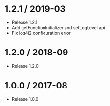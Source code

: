 1.2.1 / 2019-03
==================

  * Release 1.2.1
  * Add getFunctionInitializer and setLogLevel api
  * Fix log4j2 configuration error 

1.2.0 / 2018-09
==================

  * Release 1.2.0 

1.0.0 / 2017-08
==================

  * Release 1.0.0 
